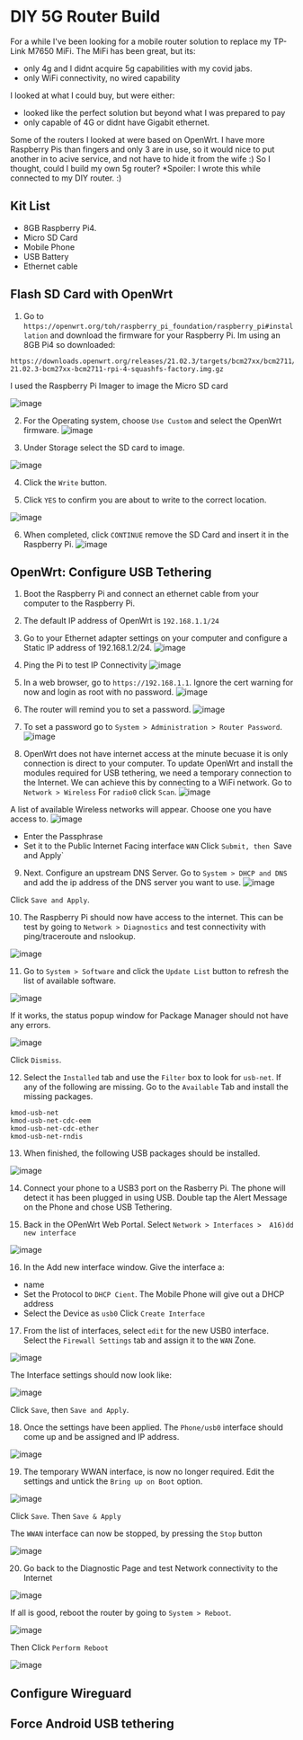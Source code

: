 # DIY 5G Router Build
For a while I've been looking for a mobile router solution to replace my TP-Link M7650 MiFi. The MiFi has been great, but its:
- only 4g and I didnt acquire 5g capabilities with my covid jabs.
- only WiFi connectivity, no wired capability

I looked at what I could buy, but were either:
- looked like the perfect solution but beyond what I was prepared to pay
- only capable of 4G or didnt have Gigabit ethernet.

Some of the routers I looked at were based on OpenWrt. 
I have more Raspberry Pis than fingers and only 3 are in use, so it would nice to put another in to acive service, and not have to hide it from the wife :)
So I thought, could I build my own 5g router?
*Spoiler:  I wrote this while connected to  my DIY router. :)

## Kit List
- 8GB Raspberry Pi4.
- Micro SD Card
- Mobile Phone 
- USB Battery 
- Ethernet cable


## Flash SD Card with OpenWrt
1) Go to `https://openwrt.org/toh/raspberry_pi_foundation/raspberry_pi#installation` and download the firmware for your Raspberry Pi.  Im using an 8GB Pi4 so downloaded:
```
https://downloads.openwrt.org/releases/21.02.3/targets/bcm27xx/bcm2711/openwrt-21.02.3-bcm27xx-bcm2711-rpi-4-squashfs-factory.img.gz
```

I used the Raspberry Pi Imager to image the Micro SD card

![image](https://user-images.githubusercontent.com/53142047/185110492-a9c4ff2f-e593-419c-aa79-117b38f42d5b.png)

2) For the Operating system, choose `Use Custom` and select the OpenWrt firmware.
![image](https://user-images.githubusercontent.com/53142047/185111932-c69b6eab-88e3-4456-bc91-f9d0d829726f.png)

3) Under Storage select the SD card to image.

![image](https://user-images.githubusercontent.com/53142047/185112494-19edbebc-2898-4e10-8b91-6da691d93e26.png)

4) Click the `Write` button.

5) Click `YES` to confirm you are about to write to the correct location.

![image](https://user-images.githubusercontent.com/53142047/185113070-a340ac91-37dc-4b82-b27a-8c9341ec7ed3.png)

6) When completed, click `CONTINUE` remove the SD Card and insert it in the Raspberry Pi.
![image](https://user-images.githubusercontent.com/53142047/185113760-b779b663-fd75-41b5-a802-87959fbbeab4.png)


## OpenWrt: Configure USB Tethering
1) Boot the Raspberry Pi and connect an ethernet cable from your computer to the Raspberry Pi.

2) The default IP address of OpenWrt is `192.168.1.1/24`

3) Go to your Ethernet adapter settings on your computer and configure a Static IP address of 192.168.1.2/24.
![image](https://user-images.githubusercontent.com/53142047/185200972-3ba9abb2-1d62-462b-ba78-b49698b9e438.png)

4) Ping the Pi to test IP Connectivity
![image](https://user-images.githubusercontent.com/53142047/185201340-5297f2d9-5047-4506-9da1-e212ea99fede.png)

5) In a web browser, go to `https://192.168.1.1`.  Ignore the cert warning for now and login as root with no password.
![image](https://user-images.githubusercontent.com/53142047/185201920-dae5c8a5-623f-4f7e-b538-306997c5d080.png)

6) The router will remind you to set a password.
![image](https://user-images.githubusercontent.com/53142047/185202069-3e98e55b-3414-4db1-803d-9aea8b03bbed.png)

7) To set a password go to  `System > Administration > Router Password`.
![image](https://user-images.githubusercontent.com/53142047/185202411-958fa7f5-178b-42b5-9f6a-09bc0487f6e9.png)

8) OpenWrt does not have internet access at the minute becuase it is only connection is direct to your computer. To update OpenWrt and install the modules required for USB tethering, we need a temporary connection to the Internet.  We can achieve this by connecting to a WiFi network. Go to  `Network > Wireless` For `radio0` click `Scan`.
![image](https://user-images.githubusercontent.com/53142047/185203426-962b4cff-e88a-4734-99ae-e468b0a0ba39.png)

A list of available Wireless networks will appear. Choose one you have access to.
![image](https://user-images.githubusercontent.com/53142047/185204384-ec30e068-a3a2-4d02-98b4-df0151f73379.png)
- Enter the Passphrase
- Set it to the  Public Internet Facing interface `WAN`
Click `Submit, then `Save and Apply`

9) Next. Configure an upstream DNS Server. Go to  `System > DHCP and DNS` and add the ip address of the  DNS server you want to use.
![image](https://user-images.githubusercontent.com/53142047/185206305-6e9a9adb-3f30-4ca7-864e-f5dd6f7c01eb.png)

Click `Save and Apply`.

10) The Raspberry Pi should now have access to the internet. This can be test by going to  `Network > Diagnostics` and test connectivity with ping/traceroute and nslookup.

![image](https://user-images.githubusercontent.com/53142047/185206998-6d52899f-1b09-46d4-9fb6-7936fe22df0d.png)

11) Go to `System > Software` and click the `Update List` button to refresh the  list of available software.

![image](https://user-images.githubusercontent.com/53142047/185207498-ac461110-5e47-4cb6-8eaf-a3de325ed5b5.png)

If it works, the status popup window for Package Manager should not have any errors.

![image](https://user-images.githubusercontent.com/53142047/185207756-850d224e-0fa9-4e1a-84dd-a488ef6ee37f.png)

Click `Dismiss`.

12) Select the `Installed` tab and use the `Filter` box to look for `usb-net`.  If any of the following are missing. Go to the `Available` Tab and install the missing packages.
```
kmod-usb-net
kmod-usb-net-cdc-eem
kmod-usb-net-cdc-ether
kmod-usb-net-rndis
```

13) When finished, the following USB packages should be installed.

![image](https://user-images.githubusercontent.com/53142047/185208986-e916a6e6-585c-4c81-ac5f-472c3e21e022.png)

14) Connect your phone to a USB3 port on the Rasberry Pi. 
The phone will detect it has been plugged in using USB.  Double tap the Alert Message on the Phone and chose USB Tethering.

15) Back in the OPenWrt Web Portal. Select `Network > Interfaces >  A16)dd new interface`

![image](https://user-images.githubusercontent.com/53142047/185210376-a1f77189-7b95-45d7-a0d4-150208b924d9.png)

16) In the Add new interface window. Give the interface a:
- name
- Set the  Protocol to `DHCP Cient`. The Mobile Phone will give out a DHCP address
- Select the  Device as `usb0`
Click `Create Interface`

17) From the list of interfaces, select `edit` for the  new USB0  interface. Select the `Firewall Settings` tab and assign it to the `WAN` Zone.

![image](https://user-images.githubusercontent.com/53142047/185211677-209319db-6917-4f8d-b65f-46fa7504f4e9.png)

The Interface settings should now look like:

![image](https://user-images.githubusercontent.com/53142047/185212438-61daba0f-fec1-4e20-995a-87a3c22bbb02.png)


Click `Save`, then `Save and Apply`.

18) Once the settings have been applied.  The `Phone/usb0` interface should come up and be assigned and IP address.

![image](https://user-images.githubusercontent.com/53142047/185212819-153e941e-b6f7-475b-9237-f7009fc098a3.png)

19) The temporary WWAN interface, is now no longer required. Edit the settings and untick the `Bring up on Boot` option.

![image](https://user-images.githubusercontent.com/53142047/185213149-d42547cc-95a8-4b89-b130-4c184deb5174.png)

Click `Save`. Then `Save & Apply`

The `WWAN` interface can now be stopped, by pressing the `Stop` button

![image](https://user-images.githubusercontent.com/53142047/185213503-d8795677-0705-4f29-8414-4607c5ad4dd4.png)

20) Go back to the Diagnostic Page and test Network connectivity to the Internet

![image](https://user-images.githubusercontent.com/53142047/185214200-fa1fb6a7-f12e-45d2-9284-b070770d03e1.png)

If all is good, reboot the router by going to  `System > Reboot`.

![image](https://user-images.githubusercontent.com/53142047/185214451-7a2fea45-fcf4-45b9-abae-cfee0983ba6e.png)

Then Click `Perform Reboot`

![image](https://user-images.githubusercontent.com/53142047/185214601-a52e90bd-708e-4a2f-9a6c-8188fa7ae324.png)

## Configure Wireguard

## Force Android USB tethering 
